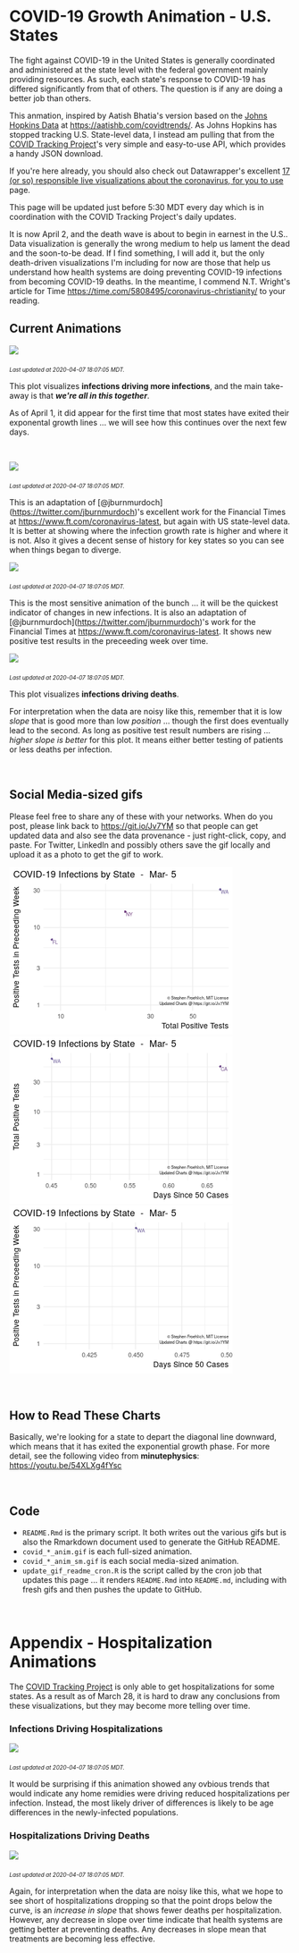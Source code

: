 COVID-19 Growth Animation - U.S. States
================

The fight against COVID-19 in the United States is generally coordinated and administered at the state level with the federal government mainly providing resources. As such, each state's response to COVID-19 has differed significantly from that of others. The question is if any are doing a better job than others.

This anmation, inspired by Aatish Bhatia's version based on the [Johns Hopkins Data](https://github.com/CSSEGISandData/COVID-19) at <https://aatishb.com/covidtrends/>. As Johns Hopkins has stopped tracking U.S. State-level data, I instead am pulling that from the [COVID Tracking Project](https://covidtracking.com/)'s very simple and easy-to-use API, which provides a handy JSON download.

If you're here already, you should also check out Datawrapper's excellent [17 (or so) responsible live visualizations about the coronavirus, for you to use](https://blog.datawrapper.de/coronaviruscharts/) page.

This page will be updated just before 5:30 MDT every day which is in coordination with the COVID Tracking Project's daily updates.

It is now April 2, and the death wave is about to begin in earnest in the U.S.. Data visualization is generally the wrong medium to help us lament the dead and the soon-to-be dead. If I find something, I will add it, but the only death-driven visualizations I'm including for now are those that help us understand how health systems are doing preventing COVID-19 infections from becoming COVID-19 deaths. In the meantime, I commend N.T. Wright's article for Time <https://time.com/5808495/coronavirus-christianity/> to your reading.

Current Animations
------------------

![](covid_growth_anim.gif)

<font size="1">*Last updated at 2020-04-07 18:07:05 MDT.*</font>

This plot visualizes **infections driving more infections**, and the main take-away is that ***we're all in this together***.

As of April 1, it did appear for the first time that most states have exited their exponental growth lines ... we will see how this continues over the next few days.

 

![](covid_growth_ft_anim.gif)

<font size="1">*Last updated at 2020-04-07 18:07:05 MDT.*</font>

This is an adaptation of \[@jburnmurdoch\](<https://twitter.com/jburnmurdoch>)'s excellent work for the Financial Times at <https://www.ft.com/coronavirus-latest>, but again with US state-level data. It is better at showing where the infection growth rate is higher and where it is not. Also it gives a decent sense of history for key states so you can see when things began to diverge.

![](covid_growth_ft_wk_anim.gif)

<font size="1">*Last updated at 2020-04-07 18:07:05 MDT.*</font>

This is the most sensitive animation of the bunch ... it will be the quickest indicator of changes in new infections. It is also an adaptation of \[@jburnmurdoch\](<https://twitter.com/jburnmurdoch>)'s work for the Financial Times at <https://www.ft.com/coronavirus-latest>. It shows new positive test results in the preceeding week over time.

![](covid_death_p_anim.gif)

<font size="1">*Last updated at 2020-04-07 18:07:05 MDT.*</font>

This plot visualizes **infections driving deaths**.

For interpretation when the data are noisy like this, remember that it is low *slope* that is good more than low *position* ... though the first does eventually lead to the second. As long as positive test result numbers are rising ... *higher slope is better* for this plot. It means either better testing of patients or less deaths per infection.

 

Social Media-sized gifs
-----------------------

Please feel free to share any of these with your networks. When do you post, please link back to <https://git.io/Jv7YM> so that people can get updated data and also see the data provenance - just right-click, copy, and paste. For Twitter, LinkedIn and possibly others save the gif locally and upload it as a photo to get the gif to work.

![](covid_growth_anim_sm.gif) ![](covid_growth_ft_anim_sm.gif) ![](covid_growth_ft_wk_anim_sm.gif)

 

How to Read These Charts
------------------------

Basically, we're looking for a state to depart the diagonal line downward, which means that it has exited the exponential growth phase. For more detail, see the following video from **minutephysics**: <https://youtu.be/54XLXg4fYsc>

 

Code
----

-   `README.Rmd` is the primary script. It both writes out the various gifs but is also the Rmarkdown document used to generate the GitHub README.
-   `covid_*_anim.gif` is each full-sized animation.
-   `covid_*_anim_sm.gif` is each social media-sized animation.
-   `update_gif_readme_cron.R` is the script called by the cron job that updates this page ... it renders `README.Rmd` into `README.md`, including with fresh gifs and then pushes the update to GitHub.

 

Appendix - Hospitalization Animations
=====================================

The [COVID Tracking Project](https://covidtracking.com/) is only able to get hospitalizations for some states. As a result as of March 28, it is hard to draw any conclusions from these visualizations, but they may become more telling over time.

### Infections Driving Hospitalizations

![](covid_hosp_anim.gif)

<font size="1">*Last updated at 2020-04-07 18:07:05 MDT.*</font>

It would be surprising if this animation showed any ovbious trends that would indicate any home remidies were driving reduced hospitalizations per infection. Instead, the most likely driver of differences is likely to be age differences in the newly-infected populations.

### Hospitalizations Driving Deaths

![](covid_death_h_anim.gif)

<font size="1">*Last updated at 2020-04-07 18:07:05 MDT.*</font>

Again, for interpretation when the data are noisy like this, what we hope to see short of hospitalizations dropping so that the point drops below the curve, is an *increase in slope* that shows fewer deaths per hospitalization. However, any decrease in slope over time indicate that health systems are getting better at preventing deaths. Any decreases in slope mean that treatments are becoming less effective.
